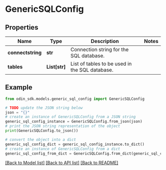 # GenericSQLConfig


## Properties

Name | Type | Description | Notes
------------ | ------------- | ------------- | -------------
**connectstring** | **str** | Connection string for the SQL database. | 
**tables** | **List[str]** | List of tables to be used in the SQL database. | 

## Example

```python
from odin_sdk.models.generic_sql_config import GenericSQLConfig

# TODO update the JSON string below
json = "{}"
# create an instance of GenericSQLConfig from a JSON string
generic_sql_config_instance = GenericSQLConfig.from_json(json)
# print the JSON string representation of the object
print(GenericSQLConfig.to_json())

# convert the object into a dict
generic_sql_config_dict = generic_sql_config_instance.to_dict()
# create an instance of GenericSQLConfig from a dict
generic_sql_config_from_dict = GenericSQLConfig.from_dict(generic_sql_config_dict)
```
[[Back to Model list]](../README.md#documentation-for-models) [[Back to API list]](../README.md#documentation-for-api-endpoints) [[Back to README]](../README.md)


